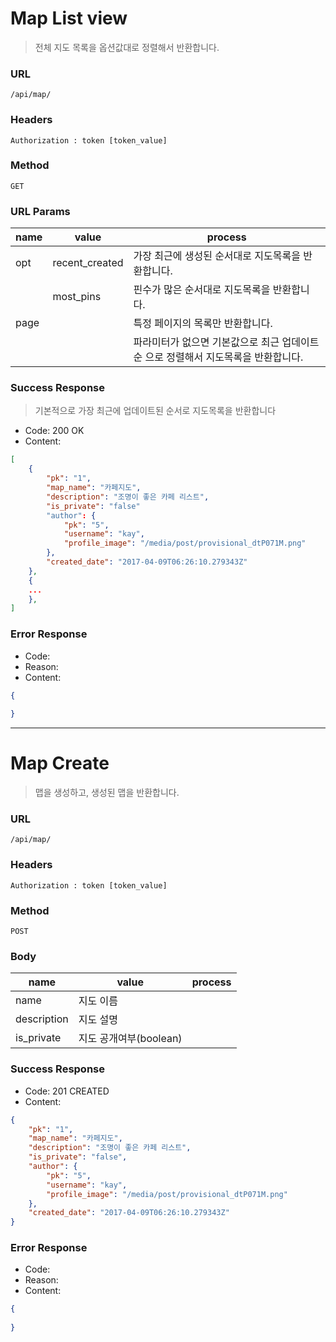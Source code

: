# Map List view

> 전체 지도 목록을 옵션값대로 정렬해서 반환합니다.



### URL

`/api/map/`



### Headers

`Authorization : token [token_value]`



### Method

`GET`



### URL Params

| name | value           | process                                  |
| ---- | --------------- | ---------------------------------------- |
| opt  | recent\_created | 가장 최근에 생성된 순서대로 지도목록을 반환합니다.             |
|      | most\_pins      | 핀수가 많은 순서대로 지도목록을 반환합니다.                 |
| page |                 | 특정 페이지의 목록만 반환합니다.                       |
|      |                 | 파라미터가 없으면 기본값으로 최근 업데이트 순 으로 정렬해서 지도목록을 반환합니다. |



### Success Response
> 기본적으로 가장 최근에 업데이트된 순서로 지도목록을 반환합니다

* Code: 200 OK
* Content:

```json
[
    {
        "pk": "1",
        "map_name": "카페지도",
        "description": "조명이 좋은 카페 리스트",
        "is_private": "false"
        "author": {
            "pk": "5",
            "username": "kay",
            "profile_image": "/media/post/provisional_dtP071M.png"
        },
        "created_date": "2017-04-09T06:26:10.279343Z"
    },
    {
    ...
    },
]
```



### Error Response

* Code: 
* Reason:
* Content:

```json
{
  
}
```



___



# Map Create

> 맵을 생성하고, 생성된 맵을 반환합니다.



### URL

`/api/map/`



### Headers

`Authorization : token [token_value]`



### Method

`POST`



### Body

| name        | value            | process |
| ----------- | ---------------- | ------- |
| name        | 지도 이름            |         |
| description | 지도 설명            |         |
| is_private  | 지도 공개여부(boolean) |         |



### Success Response

* Code: 201 CREATED
* Content:

```json
{
    "pk": "1",
    "map_name": "카페지도",
    "description": "조명이 좋은 카페 리스트",
    "is_private": "false",
    "author": {
        "pk": "5",
        "username": "kay",
        "profile_image": "/media/post/provisional_dtP071M.png"
    },
    "created_date": "2017-04-09T06:26:10.279343Z"
}
```



### Error Response

* Code:
* Reason:
* Content:

```json
{
  
}
```

